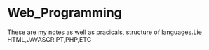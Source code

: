 # Web_Programming
These are my notes as well as pracicals, structure of languages.Lie HTML,JAVASCRIPT,PHP,ETC
